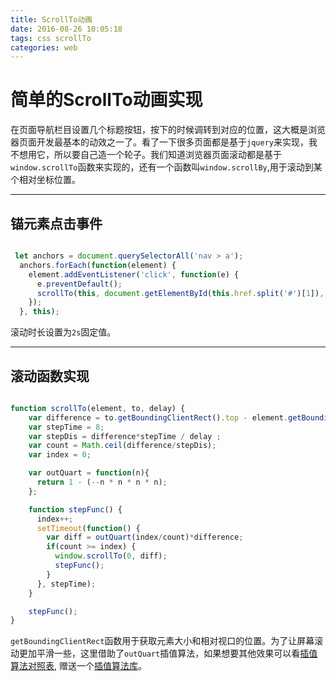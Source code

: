 ```yaml
---
title: ScrollTo动画
date: 2016-08-26 10:05:18
tags: css scrollTo
categories: web
---
```



# 简单的ScrollTo动画实现

在页面导航栏目设置几个标题按钮，按下的时候调转到对应的位置，这大概是浏览器页面开发最基本的动效之一了。看了一下很多页面都是基于`jquery`来实现，我不想用它，所以要自己造一个轮子。我们知道浏览器页面滚动都是基于`window.scrollTo`函数来实现的，还有一个函数叫`window.scrollBy`,用于滚动到某个相对坐标位置。

---

## 锚元素点击事件

``` javascript

 let anchors = document.querySelectorAll('nav > a');
  anchors.forEach(function(element) {
    element.addEventListener('click', function(e) {
      e.preventDefault();
      scrollTo(this, document.getElementById(this.href.split('#')[1]), 2000);
    });
  }, this);

```

滚动时长设置为`2s`固定值。

---

## 滚动函数实现

``` javascript

function scrollTo(element, to, delay) {
    var difference = to.getBoundingClientRect().top - element.getBoundingClientRect().top - 80;
    var stepTime = 8;
    var stepDis = difference*stepTime / delay ;
    var count = Math.ceil(difference/stepDis);
    var index = 0;

    var outQuart = function(n){
      return 1 - (--n * n * n * n);
    };

    function stepFunc() {
      index++;
      setTimeout(function() {
        var diff = outQuart(index/count)*difference;
        if(count >= index) {
          window.scrollTo(0, diff);
          stepFunc();
        }
      }, stepTime);
    }

    stepFunc();
}

```

`getBoundingClientRect`函数用于获取元素大小和相对视口的位置。为了让屏幕滚动更加平滑一些，这里借助了`outQuart`插值算法，如果想要其他效果可以看[插值算法对照表](http://easings.net/zh-cn),
赠送一个[插值算法库](https://github.com/component/ease)。